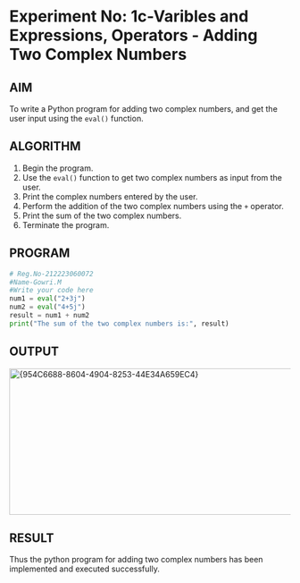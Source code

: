 # Experiment No: 1c-Varibles and Expressions, Operators - Adding Two Complex Numbers

## AIM
To write a Python program for adding two complex numbers, and get the user input using the `eval()` function.

## ALGORITHM
1. Begin the program.
2. Use the `eval()` function to get two complex numbers as input from the user.
3. Print the complex numbers entered by the user.
4. Perform the addition of the two complex numbers using the `+` operator.
5. Print the sum of the two complex numbers.
6. Terminate the program.

## PROGRAM
```python
# Reg.No-212223060072
#Name-Gowri.M
#Write your code here
num1 = eval("2+3j") 
num2 = eval("4+5j") 
result = num1 + num2
print("The sum of the two complex numbers is:", result)
```

## OUTPUT
<img width="807" height="262" alt="{954C6688-8604-4904-8253-44E34A659EC4}" src="https://github.com/user-attachments/assets/410ba29f-7dd0-4ad7-9242-101dd733eb46" />


## RESULT
Thus the python program for  adding two complex numbers has been implemented and executed successfully.
